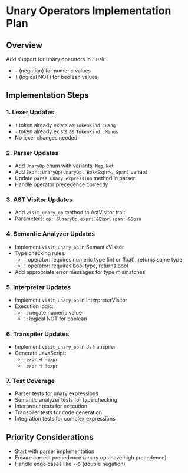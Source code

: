 # Unary Operators Implementation Plan

## Overview
Add support for unary operators in Husk:
- `-` (negation) for numeric values
- `!` (logical NOT) for boolean values

## Implementation Steps

### 1. Lexer Updates
- `!` token already exists as `TokenKind::Bang`
- `-` token already exists as `TokenKind::Minus`
- No lexer changes needed

### 2. Parser Updates
- Add `UnaryOp` enum with variants: `Neg`, `Not`
- Add `Expr::UnaryOp(UnaryOp, Box<Expr>, Span)` variant
- Update `parse_unary_expression` method in parser
- Handle operator precedence correctly

### 3. AST Visitor Updates
- Add `visit_unary_op` method to AstVisitor trait
- Parameters: `op: &UnaryOp`, `expr: &Expr`, `span: &Span`

### 4. Semantic Analyzer Updates
- Implement `visit_unary_op` in SemanticVisitor
- Type checking rules:
  - `-` operator: requires numeric type (int or float), returns same type
  - `!` operator: requires bool type, returns bool
- Add appropriate error messages for type mismatches

### 5. Interpreter Updates
- Implement `visit_unary_op` in InterpreterVisitor
- Execution logic:
  - `-`: negate numeric value
  - `!`: logical NOT for boolean

### 6. Transpiler Updates
- Implement `visit_unary_op` in JsTranspiler
- Generate JavaScript:
  - `-expr` → `-expr`
  - `!expr` → `!expr`

### 7. Test Coverage
- Parser tests for unary expressions
- Semantic analyzer tests for type checking
- Interpreter tests for execution
- Transpiler tests for code generation
- Integration tests for complex expressions

## Priority Considerations
- Start with parser implementation
- Ensure correct precedence (unary ops have high precedence)
- Handle edge cases like `--5` (double negation)